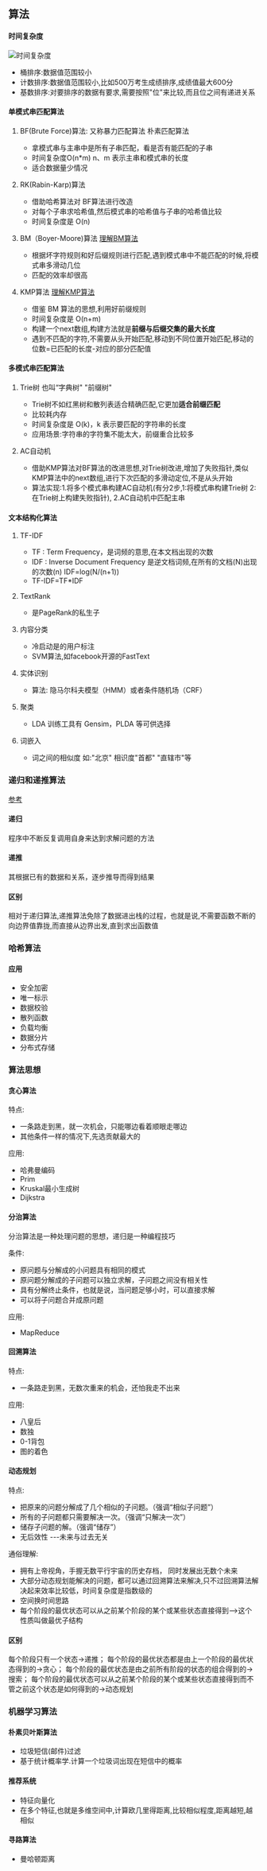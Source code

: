 ## 算法


#### 时间复杂度

![时间复杂度](../.image/时间复杂度.png)

- 桶排序:数据值范围较小
- 计数排序:数据值范围较小,比如500万考生成绩排序,成绩值最大600分
- 基数排序:对要排序的数据有要求,需要按照"位"来比较,而且位之间有递进关系


#### 单模式串匹配算法

1. BF(Brute Force)算法: 又称暴力匹配算法 朴素匹配算法

    - 拿模式串与主串中是所有子串匹配，看是否有能匹配的子串
    - 时间复杂度O(n*m) n、m 表示主串和模式串的长度
    - 适合数据量少情况           
      
2. RK(Rabin-Karp)算法 

    - 借助哈希算法对 BF算法进行改造
    - 对每个子串求哈希值,然后模式串的哈希值与子串的哈希值比较
    - 时间复杂度是 O(n)
      
3. BM（Boyer-Moore)算法
[理解BM算法](http://www.ruanyifeng.com/blog/2013/05/boyer-moore_string_search_algorithm.html)
    - 根据坏字符规则和好后缀规则进行匹配,遇到模式串中不能匹配的时候,将模式串多滑动几位
    - 匹配的效率却很高
      
4. KMP算法
[理解KMP算法](http://www.ruanyifeng.com/blog/2013/05/Knuth–Morris–Pratt_algorithm.html)
    - 借鉴 BM 算法的思想,利用好前缀规则
    - 时间复杂度是 O(n+m)
    - 构建一个next数组,构建方法就是**前缀与后缀交集的最大长度**
    - 遇到不匹配的字符,不需要从头开始匹配,移动到不同位置开始匹配,移动的位数=已匹配的长度-对应的部分匹配值

#### 多模式串匹配算法

1. Trie树 也叫“字典树" "前缀树"
    
    - Trie树不如红黑树和散列表适合精确匹配,它更加**适合前缀匹配**
    - 比较耗内存
    - 时间复杂度是 O(k)，k 表示要匹配的字符串的长度
    - 应用场景:字符串的字符集不能太大，前缀重合比较多
    
2. AC自动机

    - 借助KMP算法对BF算法的改进思想,对Trie树改进,增加了失败指针,类似KMP算法中的next数组,进行下次匹配的多滑动定位,不是从头开始
    - 算法实现:1.将多个模式串构建AC自动机(有分2步,1:将模式串构建Trie树 2:在Trie树上构建失败指针), 2.AC自动机中匹配主串

#### 文本结构化算法

1. TF-IDF
    - TF : Term Frequency，是词频的意思,在本文档出现的次数
    - IDF : Inverse Document Frequency 是逆文档词频,在所有的文档(N)出现的次数(n) IDF=log(N/(n+1))
    - TF-IDF=TF*IDF
    
2. TextRank
    - 是PageRank的私生子
3. 内容分类
    - 冷启动是的用户标注
    - SVM算法,如facebook开源的FastText
4. 实体识别
    - 算法: 隐马尔科夫模型（HMM）或者条件随机场（CRF）
5. 聚类
    - LDA 训练工具有 Gensim，PLDA 等可供选择
6. 词嵌入
    - 词之间的相似度 如:"北京" 相识度"首都" "直辖市"等
    
           


### 递归和递推算法

[参考](https://www.cnblogs.com/jycboy/p/5304347.html)

#### 递归

程序中不断反复调用自身来达到求解问题的方法

#### 递推

其根据已有的数据和关系，逐步推导而得到结果

#### 区别

相对于递归算法,递推算法免除了数据进出栈的过程，也就是说,不需要函数不断的向边界值靠拢,而直接从边界出发,直到求出函数值


### 哈希算法

#### 应用

- 安全加密
- 唯一标示
- 数据校验
- 散列函数
- 负载均衡
- 数据分片
- 分布式存储


### 算法思想

#### 贪心算法

特点:
- 一条路走到黑，就一次机会，只能哪边看着顺眼走哪边
- 其他条件一样的情况下,先选贡献最大的

应用:

- 哈弗曼编码
- Prim
- Kruskal最小生成树
- Dijkstra

#### 分治算法

分治算法是一种处理问题的思想，递归是一种编程技巧

条件:
- 原问题与分解成的小问题具有相同的模式
- 原问题分解成的子问题可以独立求解，子问题之间没有相关性
- 具有分解终止条件，也就是说，当问题足够小时，可以直接求解
- 可以将子问题合并成原问题

应用:

- MapReduce
  

#### 回溯算法

特点:

- 一条路走到黑，无数次重来的机会，还怕我走不出来

应用:

- 八皇后
- 数独
- 0-1背包
- 图的着色

 
#### 动态规划

  
特点:

- 把原来的问题分解成了几个相似的子问题。（强调“相似子问题”）
- 所有的子问题都只需要解决一次。（强调“只解决一次”）
- 储存子问题的解。（强调“储存”）
- 无后效性 ---未来与过去无关

通俗理解:

- 拥有上帝视角，手握无数平行宇宙的历史存档， 同时发展出无数个未来
- 大部分动态规划能解决的问题，都可以通过回溯算法来解决,只不过回溯算法解决起来效率比较低，时间复杂度是指数级的
- 空间换时间思路
- 每个阶段的最优状态可以从之前某个阶段的某个或某些状态直接得到-->这个性质叫做最优子结构

#### 区别

每个阶段只有一个状态->递推；
每个阶段的最优状态都是由上一个阶段的最优状态得到的->贪心；
每个阶段的最优状态是由之前所有阶段的状态的组合得到的->搜索；
每个阶段的最优状态可以从之前某个阶段的某个或某些状态直接得到而不管之前这个状态是如何得到的->动态规划


### 机器学习算法

#### 朴素贝叶斯算法

- 垃圾短信(邮件)过滤
- 基于统计概率学.计算一个垃圾词出现在短信中的概率

#### 推荐系统

- 特征向量化
- 在多个特征,也就是多维空间中,计算欧几里得距离,比较相似程度,距离越短,越相似

#### 寻路算法

- 曼哈顿距离
  



                          
  

      
      
      
      
   
        
